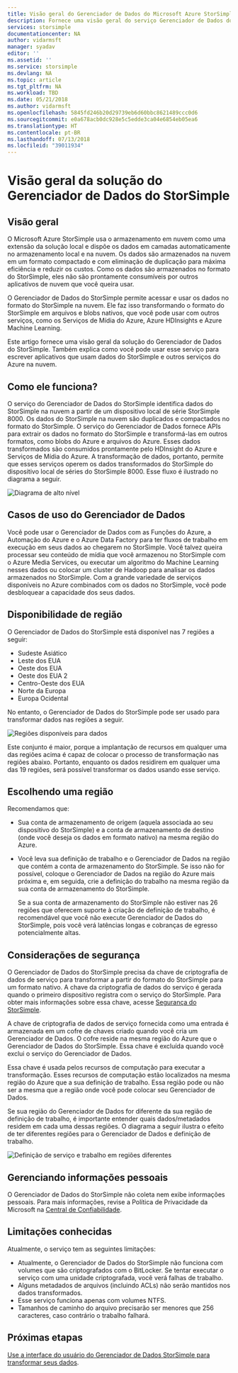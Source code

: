 ```yaml
---
title: Visão geral do Gerenciador de Dados do Microsoft Azure StorSimple | Microsoft Docs
description: Fornece uma visão geral do serviço Gerenciador de Dados do StorSimple
services: storsimple
documentationcenter: NA
author: vidarmsft
manager: syadav
editor: ''
ms.assetid: ''
ms.service: storsimple
ms.devlang: NA
ms.topic: article
ms.tgt_pltfrm: NA
ms.workload: TBD
ms.date: 05/21/2018
ms.author: vidarmsft
ms.openlocfilehash: 5845fd246b20d29739eb6d60bbc8621489ccc0d6
ms.sourcegitcommit: e0a678acb0dc928e5c5edde3ca04e6854eb05ea6
ms.translationtype: HT
ms.contentlocale: pt-BR
ms.lasthandoff: 07/13/2018
ms.locfileid: "39011934"
---
```

# <a name="storsimple-data-manager-solution-overview"></a>Visão geral da solução do Gerenciador de Dados do StorSimple

## <a name="overview"></a>Visão geral

O Microsoft Azure StorSimple usa o armazenamento em nuvem como uma extensão da solução local e dispõe os dados em camadas automaticamente no armazenamento local e na nuvem. Os dados são armazenados na nuvem em um formato compactado e com eliminação de duplicação para máxima eficiência e reduzir os custos. Como os dados são armazenados no formato do StorSimple, eles não são prontamente consumíveis por outros aplicativos de nuvem que você queira usar.

O Gerenciador de Dados do StorSimple permite acessar e usar os dados no formato do StorSimple na nuvem. Ele faz isso transformando o formato do StorSimple em arquivos e blobs nativos, que você pode usar com outros serviços, como os Serviços de Mídia do Azure, Azure HDInsights e Azure Machine Learning.

Este artigo fornece uma visão geral da solução do Gerenciador de Dados do StorSimple. Também explica como você pode usar esse serviço para escrever aplicativos que usam dados do StorSimple e outros serviços do Azure na nuvem.

## <a name="how-it-works"></a>Como ele funciona?

O serviço do Gerenciador de Dados do StorSimple identifica dados do StorSimple na nuvem a partir de um dispositivo local de série StorSimple 8000. Os dados do StorSimple na nuvem são duplicados e compactados no formato do StorSimple. O serviço do Gerenciador de Dados fornece APIs para extrair os dados no formato do StorSimple e transformá-las em outros formatos, como blobs do Azure e arquivos do Azure. Esses dados transformados são consumidos prontamente pelo HDInsight do Azure e Serviços de Mídia do Azure. A transformação de dados, portanto, permite que esses serviços operem os dados transformados do StorSimple do dispositivo local de séries do StorSimple 8000. Esse fluxo é ilustrado no diagrama a seguir.

![Diagrama de alto nível](./media/storsimple-data-manager-overview/storsimple-data-manager-overview2.png)


## <a name="data-manager-use-cases"></a>Casos de uso do Gerenciador de Dados

Você pode usar o Gerenciador de Dados com as Funções do Azure, a Automação do Azure e o Azure Data Factory para ter fluxos de trabalho em execução em seus dados ao chegarem no StorSimple. Você talvez queira processar seu conteúdo de mídia que você armazenou no StorSimple com o Azure Media Services, ou executar um algoritmo do Machine Learning nesses dados ou colocar um cluster de Hadoop para analisar os dados armazenados no StorSimple. Com a grande variedade de serviços disponíveis no Azure combinados com os dados no StorSimple, você pode desbloquear a capacidade dos seus dados.


## <a name="region-availability"></a>Disponibilidade de região

O Gerenciador de Dados do StorSimple está disponível nas 7 regiões a seguir:

 - Sudeste Asiático
 - Leste dos EUA
 - Oeste dos EUA
 - Oeste dos EUA 2
 - Centro-Oeste dos EUA
 - Norte da Europa
 - Europa Ocidental

No entanto, o Gerenciador de Dados do StorSimple pode ser usado para transformar dados nas regiões a seguir. 

![Regiões disponíveis para dados](./media/storsimple-data-manager-overview/data-manager-job-definition-different-regions-m.png)

Este conjunto é maior, porque a implantação de recursos em qualquer uma das regiões acima é capaz de colocar o processo de transformação nas regiões abaixo. Portanto, enquanto os dados residirem em qualquer uma das 19 regiões, será possível transformar os dados usando esse serviço.


## <a name="choosing-a-region"></a>Escolhendo uma região

Recomendamos que:
 - Sua conta de armazenamento de origem (aquela associada ao seu dispositivo do StorSimple) e a conta de armazenamento de destino (onde você deseja os dados em formato nativo) na mesma região do Azure.
 - Você leva sua definição de trabalho e o Gerenciador de Dados na região que contém a conta de armazenamento do StorSimple. Se isso não for possível, coloque o Gerenciador de Dados na região do Azure mais próxima e, em seguida, crie a definição do trabalho na mesma região da sua conta de armazenamento do StorSimple. 

    Se a sua conta de armazenamento do StorSimple não estiver nas 26 regiões que oferecem suporte à criação de definição de trabalho, é recomendável que você não execute Gerenciador de Dados do StorSimple, pois você verá latências longas e cobranças de egresso potencialmente altas.

## <a name="security-considerations"></a>Considerações de segurança

O Gerenciador de Dados do StorSimple precisa da chave de criptografia de dados de serviço para transformar a partir do formato do StorSimple para um formato nativo. A chave da criptografia de dados do serviço é gerada quando o primeiro dispositivo registra com o serviço do StorSimple. Para obter mais informações sobre essa chave, acesse [Segurança do StorSimple](storsimple-8000-security.md).

A chave de criptografia de dados de serviço fornecida como uma entrada é armazenada em um cofre de chaves criado quando você cria um Gerenciador de Dados. O cofre reside na mesma região do Azure que o Gerenciador de Dados do StorSimple. Essa chave é excluída quando você exclui o serviço do Gerenciador de Dados.

Essa chave é usada pelos recursos de computação para executar a transformação. Esses recursos de computação estão localizados na mesma região do Azure que a sua definição de trabalho. Essa região pode ou não ser a mesma que a região onde você pode colocar seu Gerenciador de Dados.

Se sua região do Gerenciador de Dados for diferente da sua região de definição de trabalho, é importante entender quais dados/metadados residem em cada uma dessas regiões. O diagrama a seguir ilustra o efeito de ter diferentes regiões para o Gerenciador de Dados e definição de trabalho.

![Definição de serviço e trabalho em regiões diferentes](./media/storsimple-data-manager-overview/data-manager-job-different-regions.png)

## <a name="managing-personal-information"></a>Gerenciando informações pessoais

O Gerenciador de Dados do StorSimple não coleta nem exibe informações pessoais. Para mais informações, revise a Política de Privacidade da Microsoft na [Central de Confiabilidade](https://www.microsoft.com/trustcenter).

## <a name="known-limitations"></a>Limitações conhecidas

Atualmente, o serviço tem as seguintes limitações:
- Atualmente, o Gerenciador de Dados do StorSimple não funciona com volumes que são criptografados com o BitLocker. Se tentar executar o serviço com uma unidade criptografada, você verá falhas de trabalho.
- Alguns metadados de arquivos (incluindo ACLs) não serão mantidos nos dados transformados.
- Esse serviço funciona apenas com volumes NTFS.
- Tamanhos de caminho do arquivo precisarão ser menores que 256 caracteres, caso contrário o trabalho falhará.

## <a name="next-steps"></a>Próximas etapas

[Use a interface do usuário do Gerenciador de Dados StorSimple para transformar seus dados](storsimple-data-manager-ui.md).
